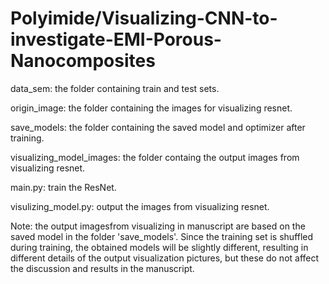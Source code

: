 # Polyimide/Visualizing-CNN-to-investigate-EMI-Porous-Nanocomposites

data_sem: the folder containing train and test sets.

origin_image: the folder containing the images for visualizing resnet.

save_models: the folder containing the saved model and optimizer after training.

visualizing_model_images: the folder containg the output images from visualizing resnet.

main.py: train the ResNet.

visulizing_model.py: output the images from visualizing resnet.

Note: the output imagesfrom visualizing in manuscript are based on the saved model in the folder 'save_models'. 
Since the training set is shuffled during training, the obtained models will be slightly different, resulting in different details of the output visualization pictures, but these do not affect the discussion and results in the manuscript.
